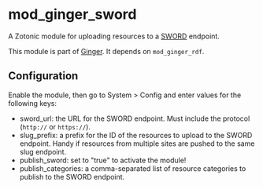 mod_ginger_sword
====================

A Zotonic module for uploading resources to a [SWORD](https://en.wikipedia.org/wiki/SWORD_%28protocol%29) endpoint.

This module is part of [Ginger](http://github.com/driebit/ginger). It depends on `mod_ginger_rdf`.

Configuration
-------------

Enable the module, then go to System > Config and enter values for the following keys:

* sword_url: the URL for the SWORD endpoint. Must include the protocol (`http://` or `https://`).
* slug_prefix: a prefix for the ID of the resources to upload to the SWORD endpoint. Handy if resources from multiple sites are pushed to the same slug endpoint.
* publish_sword: set to "true" to activate the module!
* publish_categories: a comma-separated list of resource categories to publish to the SWORD endpoint.
